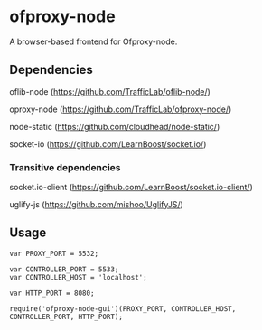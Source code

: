 # ofproxy-node

A browser-based frontend for Ofproxy-node.

## Dependencies

oflib-node (https://github.com/TrafficLab/oflib-node/)

oproxy-node (https://github.com/TrafficLab/ofproxy-node/)

node-static (https://github.com/cloudhead/node-static/)

socket-io (https://github.com/LearnBoost/socket.io/)

### Transitive dependencies

socket.io-client (https://github.com/LearnBoost/socket.io-client/)

uglify-js (https://github.com/mishoo/UglifyJS/)


## Usage

    var PROXY_PORT = 5532;
    
    var CONTROLLER_PORT = 5533;
    var CONTROLLER_HOST = 'localhost';
    
    var HTTP_PORT = 8080;
    
    require('ofproxy-node-gui')(PROXY_PORT, CONTROLLER_HOST, CONTROLLER_PORT, HTTP_PORT);

